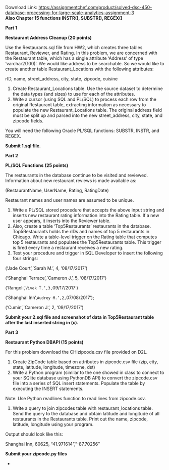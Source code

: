 Download Link: https://assignmentchef.com/product/solved-dsc-450-database-processing-for-large-scale-analytics-assignment-3
<br>
<strong>Also Chapter 15 functions INSTR(), SUBSTR(), REGEX()</strong>

<strong>Part 1</strong>

<strong> </strong><strong>Restaurant Address Cleanup (20 points)</strong>

Use the Restaurants.sql file from HW2, which creates three tables Restaurant, Reviewer, and Rating. In this problem, we are concerned with the Restaurant table, which has a single attribute ‘Address’ of type ‘varchar2(100)’. We would like address to be searchable.  So we would like to create another table Restaurant_Locations with the following attributes:

rID, name, street_address,  city, state, zipcode, cuisine

<ol>

 <li>Create Restaurant_Locations table. Use the source dataset to determine the data types (and sizes) to use for each of the attributes.</li>

 <li>Write a cursor (using SQL and PL/SQL) to process each row from the original Restaurant table, extracting information as necessary to populate the new Restaurant_Locations table. The original address field must be split up and parsed into the new street_address, city, state, and zipcode fields.</li>

</ol>

You will need the following Oracle PL/SQL functions: SUBSTR, INSTR, and REGEX.




<strong>Submit 1.sql file. </strong>

<strong> </strong>

<strong> </strong>

<strong> </strong>

<strong> </strong>

<strong> </strong>

<strong> </strong>

<strong> </strong>

<strong> </strong>

<strong> </strong>

<strong> </strong>

<strong> </strong>

<strong> </strong>

<strong> </strong>

<strong> </strong>

<strong> </strong>

<strong> </strong>

<strong> </strong>

<strong> </strong>

<strong> </strong>

<strong> </strong>

<strong>Part 2</strong>

<strong>PL/SQL Functions</strong> <strong>(25 points)</strong>

The restaurants in the database continue to be visited and reviewed. Information about new restaurant reviews is made available as:

(RestaurantName, UserName, Rating, RatingDate)

Restaurant names and user names are assumed to be unique.

<ol>

 <li>Write a PL/SQL stored procedure that accepts the above input string and inserts new restaurant rating information into the Rating table. If a new user appears, it inserts into the Reviewer table.</li>

 <li>Also, create a table ‘Top5Restaurants’ restaurants in the database. Top5Restaurants holds the rIDs and names of top 5 restaurants in Chicago. Write a table-level trigger on the Rating table that computes top 5 restaurants and populates the Top5Restaurants table. This trigger is fired every time a restaurant receives a new rating.</li>

 <li>Test your procedure and trigger in SQL Developer to insert the following four strings:</li>

</ol>

(‘Jade Court’,`Sarah M.’, 4, ‘08/17/2017’)

(‘Shanghai Terrace’,`Cameron J.’, 5, ‘08/17/2017’)

(‘Rangoli’,`Vivek T.’,3,`09/17/2017’)

(‘Shanghai Inn’,`Audrey M.’,2,`07/08/2017’);

(‘Cumin’,`Cameron J.’, 2, ‘09/17/2017’)




<strong>Submit your 2.sql file and screenshot of data in Top5Restaurant table after the last inserted string in (c). </strong>

<strong> </strong>

<strong> </strong>

<strong> </strong>

<strong> </strong>

<strong> </strong>

<strong> </strong>

<strong> </strong>

<strong> </strong>

<strong> </strong>

<strong> </strong>

<strong> </strong>

<strong> </strong>

<strong> </strong>

<strong> </strong>

<strong> </strong>

<strong> </strong>

<strong> </strong>

<strong> </strong>

<strong> </strong>

<strong> </strong>

<strong> </strong>

<strong> </strong>

<strong> </strong>

<strong> </strong>

<strong> </strong>

<strong> </strong>

<strong>Part 3</strong>

<strong> </strong>

<strong>Restaurant Python DBAPI (15 points)</strong>

<strong> </strong>

For this problem download the CHIzipcode.csv file provided on D2L.

<ol>

 <li>Create ZipCode table based on attributes in zipcode.csv file (zip, city, state, latitude, longitude, timezone, dst)</li>

 <li>Write a Python program (similar to the one showed in class to connect to your SQlite database using PythonDB API) to convert the zipcode.csv file into a series of SQL insert statements. Populate the table by executing the INSERT statements.</li>

</ol>

Note: Use Python readlines function to read lines from zipcode.csv.

<ol>

 <li>Write a query to join zipcodes table with restaurant_locations table. Send the query to the database and obtain latitude and longitude of all restaurants in the Restaurants table. Print out the name, zipcode, latitude, longitude using your program.</li>

</ol>

Output should look like this:

Shanghai Inn, 60625, “41.971614”,”-87.70256″

<strong> </strong>

<strong>Submit your zipcode.py files</strong>

<strong> </strong>

<strong> </strong>

<ul>

 <li></li>

</ul>


